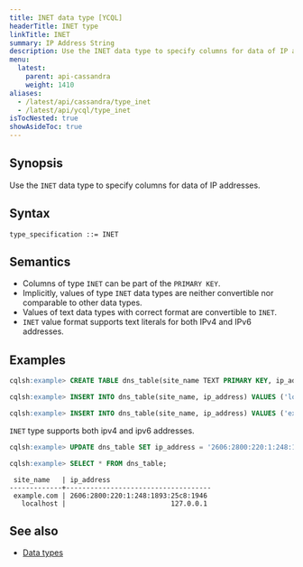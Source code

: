 ```yaml
---
title: INET data type [YCQL]
headerTitle: INET type
linkTitle: INET
summary: IP Address String
description: Use the INET data type to specify columns for data of IP addresses.
menu:
  latest:
    parent: api-cassandra
    weight: 1410
aliases:
  - /latest/api/cassandra/type_inet
  - /latest/api/ycql/type_inet
isTocNested: true
showAsideToc: true
---
```


## Synopsis

Use the `INET` data type to specify columns for data of IP addresses.

## Syntax

```
type_specification ::= INET
```

## Semantics

- Columns of type `INET` can be part of the `PRIMARY KEY`.
- Implicitly, values of type `INET` data types are neither convertible nor comparable to other data types.
- Values of text data types with correct format are convertible to `INET`.
- `INET` value format supports text literals for both IPv4 and IPv6 addresses.

## Examples

```sql
cqlsh:example> CREATE TABLE dns_table(site_name TEXT PRIMARY KEY, ip_address INET);
```

```sql
cqlsh:example> INSERT INTO dns_table(site_name, ip_address) VALUES ('localhost', '127.0.0.1');
```

```sql
cqlsh:example> INSERT INTO dns_table(site_name, ip_address) VALUES ('example.com', '93.184.216.34'); 
```

`INET` type supports both ipv4 and ipv6 addresses.

```sql
cqlsh:example> UPDATE dns_table SET ip_address = '2606:2800:220:1:248:1893:25c8:1946' WHERE site_name = 'example.com'; 
```

```sql
cqlsh:example> SELECT * FROM dns_table;
```

```
 site_name   | ip_address
-------------+------------------------------------
 example.com | 2606:2800:220:1:248:1893:25c8:1946
   localhost |                          127.0.0.1
```

## See also

- [Data types](..#data-types)
